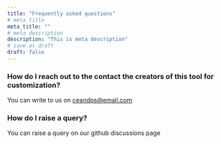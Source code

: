 ```yaml
---
title: "Frequently asked questions"
# meta title
meta_title: ""
# meta description
description: "This is meta description"
# save as draft
draft: false
---
```

### How do I reach out to the contact the creators of this tool for customization?
You can write to us on ceandps@email.com

### How do I raise a query?
You can raise a query on our github discussions page
